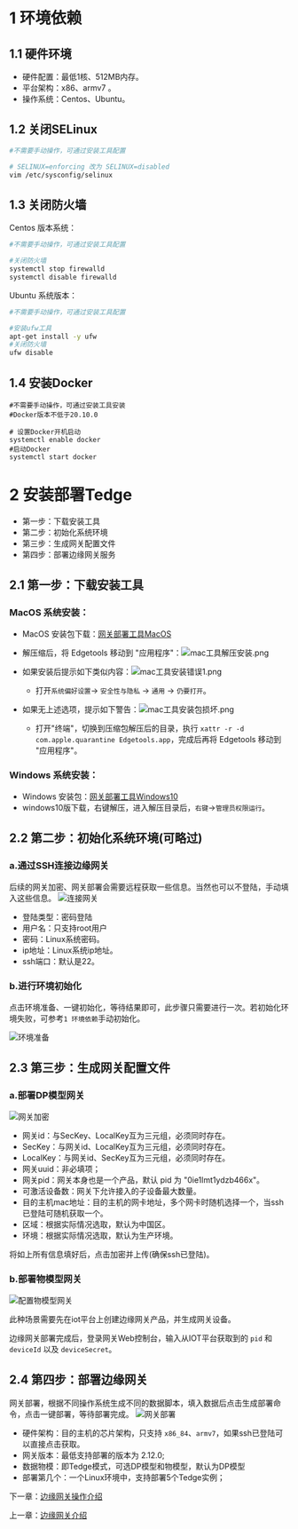 # 1 环境依赖
## 1.1 硬件环境
- 硬件配置：最低1核、512MB内存。
- 平台架构：x86、armv7 。
- 操作系统：Centos、Ubuntu。

## 1.2 关闭SELinux
```bash
#不需要手动操作，可通过安装工具配置

# SELINUX=enforcing 改为 SELINUX=disabled
vim /etc/sysconfig/selinux 
```

## 1.3 关闭防火墙
Centos 版本系统：
```bash
#不需要手动操作，可通过安装工具配置

#关闭防火墙
systemctl stop firewalld
systemctl disable firewalld
```

Ubuntu 系统版本：
```bash
#不需要手动操作，可通过安装工具配置

#安装ufw工具
apt-get install -y ufw
#关闭防火墙
ufw disable
```

## 1.4 安装Docker
```
#不需要手动操作，可通过安装工具安装
#Docker版本不低于20.10.0

# 设置Docker开机启动
systemctl enable docker
#启动Docker
systemctl start docker
```

# 2 安装部署Tedge
- 第一步：下载安装工具
- 第二步：初始化系统环境
- 第三步：生成网关配置文件
- 第四步：部署边缘网关服务

## 2.1 第一步：下载安装工具

### MacOS 系统安装：
- MacOS 安装包下载：<a href="../images/Edgetools-mac.zip" target="_blank">网关部署工具MacOS</a>

- 解压缩后，将 Edgetools 移动到 "应用程序"：![mac工具解压安装.png](./images/mac解压安装.png)

- 如果安装后提示如下类似内容：![mac工具安装错误1.png](./images/部署工具错误提示.png)
    - 打开`系统偏好设置`-> `安全性与隐私` -> `通用` -> `仍要打开`。

- 如果无上述选项，提示如下警告：![mac工具安装包损坏.png](./images/mac安装包损坏.png)
    - 打开"终端"，切换到压缩包解压后的目录，执行 `xattr -r -d com.apple.quarantine Edgetools.app`，完成后再将 Edgetools 移动到 "应用程序"。

### Windows 系统安装：
- Windows 安装包：<a href="../images/Edgetools-win.zip" target="_blank">网关部署工具Windows10</a>
- windows10版下载，右键解压，进入解压目录后，`右键`->`管理员权限运行`。

## 2.2 第二步：初始化系统环境(可略过)

### a.通过SSH连接边缘网关

后续的网关加密、网关部署会需要远程获取一些信息。当然也可以不登陆，手动填入这些信息。
![连接网关](./images/ssh登陆.png)

- 登陆类型：密码登陆
- 用户名：只支持root用户
- 密码：Linux系统密码。
- ip地址：Linux系统ip地址。
- ssh端口：默认是22。

### b.进行环境初始化

点击环境准备、一键初始化，等待结果即可，此步骤只需要进行一次。若初始化环境失败，可参考`1 环境依赖`手动初始化。

![环境准备](./images/环境准备.png)

## 2.3 第三步：生成网关配置文件

### a.部署DP模型网关

![网关加密](./images/配置DP模型网关.png)

- 网关id：与SecKey、LocalKey互为三元组，必须同时存在。
- SecKey：与网关id、LocalKey互为三元组，必须同时存在。
- LocalKey：与网关id、SecKey互为三元组，必须同时存在。
- 网关uuid：非必填项；
- 网关pid：网关本身也是一个产品，默认 pid 为 "0ie1lmt1ydzb466x"。
- 可激活设备数：网关下允许接入的子设备最大数量。
- 目的主机mac地址：目的主机的网卡地址，多个网卡时随机选择一个，当ssh已登陆可随机获取一个。
- 区域：根据实际情况选取，默认为中国区。
- 环境：根据实际情况选取，默认为生产环境。

将如上所有信息填好后，点击加密并上传(确保ssh已登陆)。

### b.部署物模型网关

![配置物模型网关](./images/配置物模型网关.png)

此种场景需要先在iot平台上创建边缘网关产品，并生成网关设备。

边缘网关部署完成后，登录网关Web控制台，输入从IOT平台获取到的 `pid` 和 `deviceId` 以及 `deviceSecret`。

## 2.4 第四步：部署边缘网关

网关部署，根据不同操作系统生成不同的数据脚本，填入数据后点击生成部署命令，点击一键部署，等待部署完成。
![网关部署](./images/网关部署.png)

- 硬件架构：目的主机的芯片架构，只支持 `x86_84`、`armv7`，如果ssh已登陆可以直接点击获取。
- 网关版本：最低支持部署的版本为 2.12.0;
- 数据物模：即Tedge模式，可选DP模型和物模型，默认为DP模型
- 部署第几个：一个Linux环境中，支持部署5个Tedge实例；

下一章：[边缘网关操作介绍](./tedgeweb.md)

上一章：[边缘网关介绍](./introduction.md)
